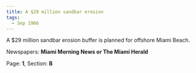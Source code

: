 ```yaml
---  
title: A $29 million sandbar erosion  
tags:  
  - Sep 1966  
---  
```

  
A $29 million sandbar erosion buffer is planned for offshore Miami Beach.  
  
Newspapers: **Miami Morning News or The Miami Herald**  
  
Page: **1**, Section: **B** 
